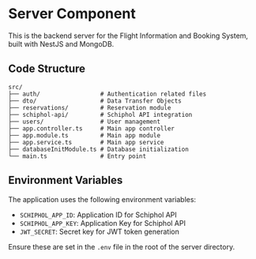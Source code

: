 # Server Component

This is the backend server for the Flight Information and Booking System, built with NestJS and MongoDB.

## Code Structure

```
src/
├── auth/                 # Authentication related files
├── dto/                  # Data Transfer Objects
├── reservations/         # Reservation module
├── schiphol-api/         # Schiphol API integration
├── users/                # User management
├── app.controller.ts     # Main app controller
├── app.module.ts         # Main app module
├── app.service.ts        # Main app service
├── databaseInitModule.ts # Database initialization
└── main.ts               # Entry point
```

## Environment Variables

The application uses the following environment variables:

- `SCHIPHOL_APP_ID`: Application ID for Schiphol API
- `SCHIPHOL_APP_KEY`: Application Key for Schiphol API
- `JWT_SECRET`: Secret key for JWT token generation

Ensure these are set in the `.env` file in the root of the server directory.



